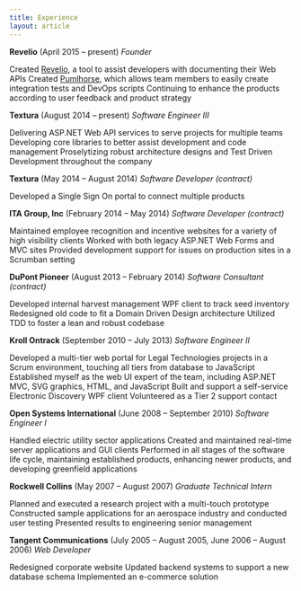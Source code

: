 ```yaml
---
title: Experience
layout: article
---
```


**Revelio** (April 2015 – present)
*Founder*

Created [Revelio](https://getrevelio.com), a tool to assist developers with documenting their Web APIs
Created [Pumlhorse](http://pumlhorse.com), which allows team members to easily create integration tests and DevOps scripts
Continuing to enhance the products according to user feedback and product strategy

**Textura** (August 2014 – present)
*Software Engineer III*

Delivering ASP.NET Web API services to serve projects for multiple teams
Developing core libraries to better assist development and code management
Proselytizing robust architecture designs and Test Driven Development throughout the company

**Textura** (May 2014 – August 2014)
*Software Developer (contract)*

Developed a Single Sign On portal to connect multiple products

**ITA Group, Inc** (February 2014 – May 2014)
*Software Developer (contract)*

Maintained employee recognition and incentive websites for a variety of high visibility clients
Worked with both legacy ASP.NET Web Forms and MVC sites
Provided development support for issues on production sites in a Scrumban setting


**DuPont Pioneer** (August 2013 – February 2014)
*Software Consultant (contract)*

Developed internal harvest management WPF client to track seed inventory
Redesigned old code to fit a Domain Driven Design architecture
Utilized TDD to foster a lean and robust codebase


**Kroll Ontrack** (September 2010 – July 2013)
*Software Engineer II*

Developed a multi-tier web portal for Legal Technologies projects in a Scrum environment, touching all tiers from database to JavaScript
Established myself as the web UI expert of the team, including ASP.NET MVC, SVG graphics, HTML, and JavaScript
Built and support a self-service Electronic Discovery WPF client
Volunteered as a Tier 2 support contact

**Open Systems International** (June 2008 – September 2010)
*Software Engineer I*

Handled electric utility sector applications
Created and maintained real-time server applications and GUI clients
Performed in all stages of the software life cycle, maintaining established products, enhancing newer products, and developing greenfield applications


**Rockwell Collins** (May 2007 – August 2007)
*Graduate Technical Intern*

Planned and executed a research project with a multi-touch prototype
Constructed sample applications for an aerospace industry and conducted user testing
Presented results to engineering senior management


**Tangent Communications** (July 2005 – August 2005, June 2006 – August 2006)
*Web Developer*

Redesigned corporate website
Updated backend systems to support a new database schema
Implemented an e-commerce solution